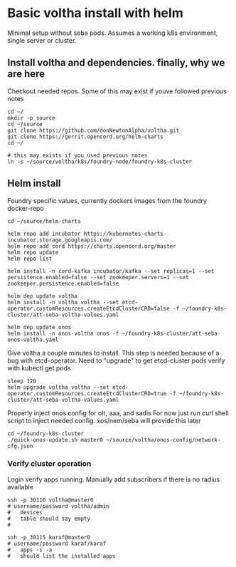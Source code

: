 # Basic voltha install with helm

Minimal setup without seba pods.  Assumes a working k8s environment, single server or cluster.

## Install voltha and dependencies.  finally, why we are here

Checkout needed repos.  Some of this may exist if youve followed previous notes
```
cd ~/
mkdir -p source
cd ~/source
git clone https://github.com/donNewtonAlpha/voltha.git
git clone https://gerrit.opencord.org/helm-charts
cd ~/

# this may exists if you used previous notes
ln -s ~/source/voltha/k8s/foundry-node/foundry-k8s-cluster
```


## Helm install 

Foundry specific values, currently dockers images from the foundry docker-repo
```
cd ~/source/helm-charts

helm repo add incubator https://kubernetes-charts-incubator.storage.googleapis.com/
helm repo add cord https://charts.opencord.org/master
helm repo update
helm repo list

helm install -n cord-kafka incubator/kafka --set replicas=1 --set persistence.enabled=false --set zookeeper.servers=1 --set zookeeper.persistence.enabled=false

helm dep update voltha
helm install -n voltha voltha --set etcd-operator.customResources.createEtcdClusterCRD=false -f ~/foundry-k8s-cluster/att-seba-voltha-values.yaml

helm dep update onos
helm install -n onos-voltha onos -f ~/foundry-k8s-cluster/att-seba-onos-voltha.yaml
```


Give voltha a couple minutes to install. This step is needed because of a bug with etcd-operator.  Need to "upgrade" to get etcd-cluster pods 
verify with kubectl get pods
```
sleep 120
helm upgrade voltha voltha --set etcd-operator.customResources.createEtcdClusterCRD=true -f ~/foundry-k8s-cluster/att-seba-voltha-values.yaml
```



Properly inject onos config for olt, aaa, and sadis
For now just run curl shell script to inject needed config.  xos/nem/seba will provide this later
```
cd ~/foundry-k8s-cluster
./quick-onos-update.sh master0 ~/source/voltha/onos-config/network-cfg.json
```



### Verify cluster operation

Login verify apps running.  Manually add subscribers if there is no radius available
```
ssh -p 30110 voltha@master0
# username/password voltha/admin
#   devices 
#   table should say empty
#

ssh -p 30115 karaf@master0
# username/password karaf/karaf
#   apps -s -a
#   should list the installed apps
```

